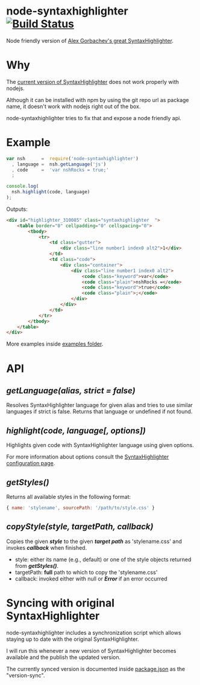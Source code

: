 # node-syntaxhighlighter [![Build Status](https://secure.travis-ci.org/thlorenz/node-syntaxhighlighter.png)](http://travis-ci.org/thlorenz/node-syntaxhighlighter)

Node friendly version of [Alex Gorbachev's great SyntaxHighlighter](http://alexgorbatchev.com/SyntaxHighlighter/).

# Why

The [current version of SyntaxHighlighter](https://github.com/alexgorbatchev/SyntaxHighlighter) does not work properly with nodejs.

Although it can be installed with npm by using the git repo url as package name, it doesn't work with nodejs right out of the box.

node-syntaxhighlighter tries to fix that and expose a node friendly api. 

# Example

```javascript
var nsh      =  require('node-syntaxhighlighter')
  , language =  nsh.getLanguage('js')
  , code     =  'var nshRocks = true;'
  ;

console.log(
  nsh.highlight(code, language)
);
```

Outputs:

```html
<div id="highlighter_310085" class="syntaxhighlighter  ">
    <table border="0" cellpadding="0" cellspacing="0">
        <tbody>
            <tr>
                <td class="gutter">
                    <div class="line number1 index0 alt2">1</div>
                </td>
                <td class="code">
                    <div class="container">
                        <div class="line number1 index0 alt2">
                            <code class="keyword">var</code>
                            <code class="plain">nshRocks =</code>
                            <code class="keyword">true</code>
                            <code class="plain">;</code>
                        </div>
                    </div>
                </td>
            </tr>
        </tbody>
    </table>
</div>
```

More examples inside [examples folder](./node-syntaxhighlighter/tree/master/examples).

# API

## *getLanguage(alias, strict = false)*

Resolves SyntaxHighlighter language for given alias and tries to use similar languages if strict is false.
Returns that language or undefined if not found.

## *highlight(code, language[, options])*

Highlights given code with SyntaxHighlighter language using given options.

For more information about options consult the [SyntaxHighlighter configuration page](http://alexgorbatchev.com/SyntaxHighlighter/manual/configuration/).

## *getStyles()*

Returns all available styles in the following format:

```javascript
{ name: 'stylename', sourcePath: '/path/to/style.css' }
```

## *copyStyle(style, targetPath, callback)*

Copies the given ***style*** to the given ***target path*** as 'stylename.css' and invokes ***callback*** when finished.

- style: either its name (e.g., default) or one of the style objects returned from ***getStyles()***.
- targetPath: **full** path to which to copy the 'stylename.css'
- callback: invoked either with null or ***Error*** if an error occurred

# Syncing with original SyntaxHighlighter

node-syntaxhighlighter includes a synchronization script which allows staying up to date with the original SyntaxHighlighter.

I will run this whenever a new version of SyntaxHighlighter becomes available and the publish the updated version.

The currently synced version is documented inside [package.json](./node-syntaxhighlighter/blob/master/package.json) as the "version-sync".


